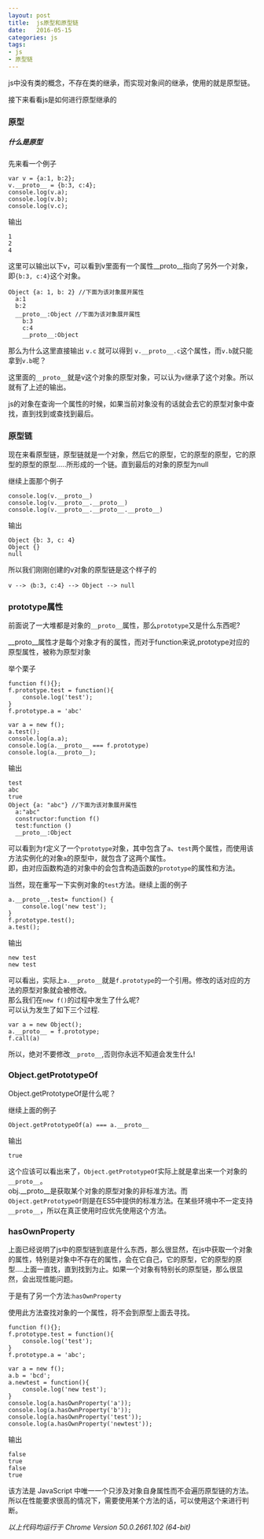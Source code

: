 ```yaml
---
layout: post
title:  js原型和原型链
date:   2016-05-15
categories: js
tags:
- js
- 原型链
---
```


js中没有类的概念，不存在类的继承，而实现对象间的继承，使用的就是原型链。

接下来看看js是如何进行原型继承的

<!-- more -->

### 原型

##### 什么是原型

先来看一个例子

``` javascrpit
var v = {a:1, b:2};
v.__proto__ = {b:3, c:4};
console.log(v.a);
console.log(v.b);
console.log(v.c);
```
输出

```
1
2
4
```

这里可以输出以下v，可以看到v里面有一个属性__proto__指向了另外一个对象，即`{b:3, c:4}`这个对象。

```
Object {a: 1, b: 2} //下面为该对象展开属性
  a:1
  b:2
  __proto__:Object //下面为该对象展开属性
    b:3
    c:4
    __proto__:Object
```

那么为什么这里直接输出 `v.c` 就可以得到 `v.__proto__.c`这个属性，而`v.b`就只能拿到`v.b`呢？

这里面的`__proto__`就是v这个对象的原型对象，可以认为`v`继承了这个对象。所以就有了上述的输出。

js的对象在查询一个属性的时候，如果当前对象没有的话就会去它的原型对象中查找，直到找到或查找到最后。

### 原型链

现在来看原型链，原型链就是一个对象，然后它的原型，它的原型的原型，它的原型的原型的原型.....所形成的一个链。直到最后的对象的原型为null

继续上面那个例子
``` javascrpit
console.log(v.__proto__)
console.log(v.__proto__.__proto__)
console.log(v.__proto__.__proto__.__proto__)
```
输出
```
Object {b: 3, c: 4}
Object {}
null
```

所以我们刚刚创建的v对象的原型链是这个样子的

```
v --> ｛b:3, c:4} --> Object --> null
```

### prototype属性

前面说了一大堆都是对象的`__proto__`属性，那么`prototype`又是什么东西呢?

__proto__属性才是每个对象才有的属性，而对于function来说,prototype对应的原型属性，被称为原型对象

举个栗子

``` javascrpit
function f(){};
f.prototype.test = function(){
    console.log('test');
}
f.prototype.a = 'abc'

var a = new f();
a.test();
console.log(a.a);
console.log(a.__proto__ === f.prototype)
console.log(a.__proto__);
```
输出

```
test
abc
true
Object {a: "abc"} //下面为该对象展开属性
  a:"abc"
  constructor:function f()
  test:function ()
  __proto__:Object
```

可以看到为`f`定义了一个`prototype`对象，其中包含了`a`、`test`两个属性，而使用该方法实例化的对象`a`的原型中，就包含了这两个属性。  
即，由对应函数构造的对象中的会包含构造函数的`prototype`的属性和方法。

当然，现在重写一下实例对象的`test`方法。继续上面的例子

``` javascrpit
a.__proto__.test= function() {
    console.log('new test');
}
f.prototype.test();
a.test();
```
输出

```
new test
new test
```

可以看出，实际上`a.__proto__`就是`f.prototype`的一个引用。修改的话对应的方法的原型对象就会被修改。  
那么我们在`new f()`的过程中发生了什么呢?  
可以认为发生了如下三个过程.

``` javascrpit
var a = new Object();
a.__proto__ = f.prototype;
f.call(a)
```

所以，绝对不要修改`__proto__`,否则你永远不知道会发生什么!

### Object.getPrototypeOf

Object.getPrototypeOf是什么呢？

继续上面的例子

```
Object.getPrototypeOf(a) === a.__proto__
```
输出

```
true
```

这个应该可以看出来了，`Object.getPrototypeOf`实际上就是拿出来一个对象的`__proto__`。  
obj.__proto__是获取某个对象的原型对象的非标准方法。而`Object.getPrototypeOf`则是在ES5中提供的标准方法。在某些环境中不一定支持`__proto__`，所以在真正使用时应优先使用这个方法。

### hasOwnProperty

上面已经说明了js中的原型链到底是什么东西，那么很显然，在js中获取一个对象的属性，特别是对象中不存在的属性，会在它自己，它的原型，它的原型的原型....上面一直找，直到找到为止。如果一个对象有特别长的原型链，那么很显然，会出现性能问题。

于是有了另一个方法:`hasOwnProperty`

使用此方法查找对象的一个属性，将不会到原型上面去寻找。

``` javascrpit
function f(){};
f.prototype.test = function(){
    console.log('test');
}
f.prototype.a = 'abc';

var a = new f();
a.b = 'bcd';
a.newtest = function(){
    console.log('new test');
}
console.log(a.hasOwnProperty('a'));
console.log(a.hasOwnProperty('b'));
console.log(a.hasOwnProperty('test'));
console.log(a.hasOwnProperty('newtest'));
```
输出

```
false
true
false
true
```

该方法是 JavaScript 中唯一一个只涉及对象自身属性而不会遍历原型链的方法。所以在性能要求很高的情况下，需要使用某个方法的话，可以使用这个来进行判断。


_以上代码均运行于 Chrome Version 50.0.2661.102 (64-bit)_